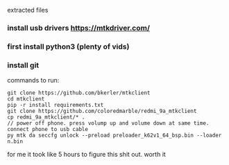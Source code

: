 extracted files

### install usb drivers https://mtkdriver.com/

### first install python3 (plenty of vids)

### install git

commands to run:

```
git clone https://github.com/bkerler/mtkclient
cd mtkclient
pip -r install requirements.txt
git clone https://github.com/coloredmarble/redmi_9a_mtkclient
cp redmi_9a_mtkclient/* .
// power off phone. press volump up and volume down at same time. connect phone to usb cable
py mtk da seccfg unlock --preload preloader_k62v1_64_bsp.bin --loader n.bin
```

for me it took like 5 hours to figure this shit out. worth it 
